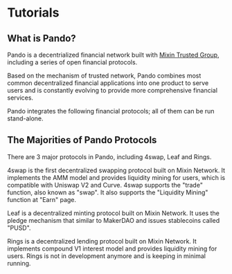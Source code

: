 # Tutorials

## What is Pando?

Pando is a decentrialized financial network built with [Mixin Trusted Group](https://docs.pando.im/docs/security/mtg), including a series of open financial protocols.

Based on the mechanism of trusted network, Pando combines most common decentralized financial applications into one product to serve users and is constantly evolving to provide more comprehensive financial services.

Pando integrates the following financial protocols; all of them can be run stand-alone.

## The Majorities of Pando Protocols

There are 3 major protocols in Pando, including 4swap, Leaf and Rings.

4swap is the first decentralized swapping protocol built on Mixin Network. It implements the AMM model and provides liquidity mining for users, which is compatible with Uniswap V2 and Curve. 4swap supports the "trade" function, also known as "swap". It also supports the "Liquidity Mining" function at "Earn" page.

Leaf is a decentralized minting protocol built on Mixin Network. It uses the pledge mechanism that similar to MakerDAO and issues stablecoins called "PUSD".

Rings is a decentralized lending protocol built on Mixin Network. It implements compound V1 interest model and provides liquidity mining for users. Rings is not in development anymore and is keeping in minimal running.

